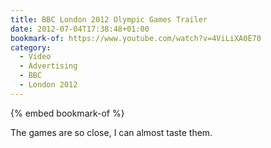 ```yaml
---
title: BBC London 2012 Olympic Games Trailer
date: 2012-07-04T17:38:48+01:00
bookmark-of: https://www.youtube.com/watch?v=4ViLiXA0E70
category:
  - Video
  - Advertising
  - BBC
  - London 2012
---
```

{% embed bookmark-of %}

The games are so close, I can almost taste them.
